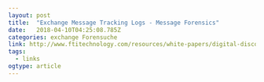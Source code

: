 ```yaml
---
layout: post 
title:  "Exchange Message Tracking Logs - Message Forensics" 
date:   2018-04-10T04:25:08.785Z 
categories: exchange Forensuche 
link: http://www.ftitechnology.com/resources/white-papers/digital-discovery-e-evidence-message-forensics 
tags:
  - links
ogtype: article 
---
```


